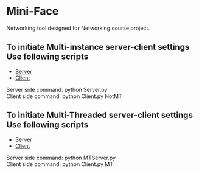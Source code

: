 # Mini-Face

Networking tool designed for Networking course project.

## To initiate Multi-instance server-client settings Use following scripts
* [Server](https://github.com/patel-zeel/Mini-Face/blob/main/Server/src/Server.py)
* [Client](https://github.com/patel-zeel/Mini-Face/blob/main/Client/src/Client.py)

Server side command: python Server.py   
Client side command: python Client.py NotMT

## To initiate Multi-Threaded server-client settings Use following scripts
* [Server](https://github.com/patel-zeel/Mini-Face/blob/main/Server/src/MTServer.py)
* [Client](https://github.com/patel-zeel/Mini-Face/blob/main/Client/src/Client.py)

Server side command: python MTServer.py   
Client side command: python Client.py MT
